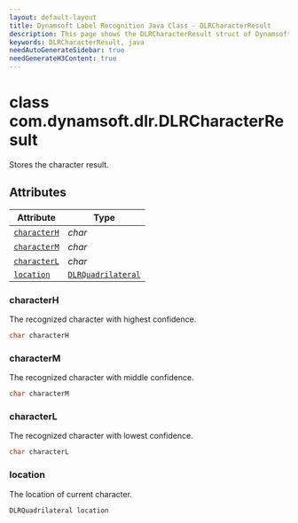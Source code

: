 ```yaml
---
layout: default-layout
title: Dynamsoft Label Recognition Java Class - DLRCharacterResult
description: This page shows the DLRCharacterResult struct of Dynamsoft Label Recognition for Java Language.
keywords: DLRCharacterResult, java
needAutoGenerateSidebar: true
needGenerateH3Content: true
---
```



# class com.dynamsoft.dlr.DLRCharacterResult
Stores the character result.
  

## Attributes
  
| Attribute | Type |
|---------- | ---- |
| [`characterH`](#characterh) | *char* |
| [`characterM`](#characterm) | *char* |
| [`characterL`](#characterl) | *char* |
| [`location`](#location) | [`DLRQuadrilateral`](dlr-quadrilateral.md) |


### characterH
The recognized character with highest confidence.
```java
char characterH
```

### characterM
The recognized character with middle confidence.
```java
char characterM
```

### characterL
The recognized character with lowest confidence.
```java
char characterL
```

### location
The location of current character.
```java
DLRQuadrilateral location
```
